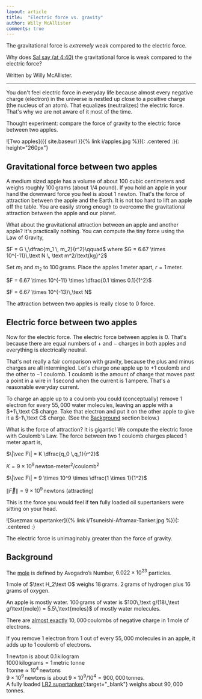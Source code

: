 ```yaml
---
layout: article
title:  "Electric force vs. gravity"
author: Willy McAllister
comments: true
---
```


The gravitational force is *extremely* weak compared to the electric force.

Why does [Sal say (at 4:40)](https://www.khanacademy.org/science/ap-physics-1/ap-electric-charge-electric-force-and-voltage/coulombs-law-and-electric-force-ap/v/coulombs-law) the gravitational force is weak compared to the electric force?

Written by Willy McAllister.

----

You don't feel electric force in everyday life because almost every negative charge (electron) in the universe is nestled up close to a positive charge (the nucleus of an atom). That equalizes (neutralizes) the electric force. That's why we are not aware of it most of the time. 

Thought experiment: compare the force of gravity to the electric force between two apples.

![Two apples]({{ site.baseurl }}{% link i/apples.jpg %}){: .centered :}{: height="260px"}

## Gravitational force between two apples

A medium sized apple has a volume of about $100$ cubic centimeters and weighs roughly $100\,\text{grams}$ (about $1/4$ pound). If you hold an apple in your hand the downward force you feel is about $1$ newton. That's the force of attraction between the apple and the Earth. It is not too hard to lift an apple off the table. You are easily strong enough to overcome the gravitational attraction between the apple and our planet. 

What about the gravitational attraction between an apple and another apple? It's practically nothing. You can compute the tiny force using the Law of Gravity, 

$F = G \,\dfrac{m_1 \, m_2}{r^2}\qquad$ where $G = 6.67 \times 10^{-11}\,\text N \, \text m^2/\text{kg}^2$

Set $m_1$ and $m_2$ to $100\,\text{grams}$. Place the apples $1\,\text{meter}$ apart, $r = 1\,\text{meter}$.

$F = 6.67 \times 10^{-11} \times \dfrac{0.1 \times 0.1}{1^2}$ 

$F = 6.67 \times 10^{-13}\,\text N$ 

The attraction between two apples is really close to $0$ force. 

## Electric force between two apples 

Now for the electric force. The electric force between apples is $0$. That's because there are equal numbers of $+$ and $-$ charges in both apples and everything is electrically neutral. 

That's not really a fair comparison with gravity, because the plus and minus charges are all intermingled. Let's charge one apple up to $+1$ coulomb and the other to $-1$ coulomb. $1$ coulomb is the amount of charge that moves past a point in a wire in $1\,\text{second}$ when the current is $1\,\text{ampere}$. That's a reasonable everyday current. 

To charge an apple up to a coulomb you could (conceptually) remove $1$ electron for every $55{,}000$ water molecules, leaving an apple with a $+1\,\text C$ charge. Take that electron and put it on the other apple to give it a $-1\,\text C$ charge. (See the [Background](#background) section below.)

What is the force of attraction? It is gigantic! We compute the electric force with Coulomb's Law. The force between two $1$ coulomb charges placed $1$ meter apart is,

$\|\vec F\| = K \dfrac{q_0 \,q_1}{r^2}$ 

$K = 9 \times 10^9\, \text{newton-meter}^2/\text{coulomb}^2$

$\|\vec F\| = 9 \times 10^9 \times \dfrac{1 \times 1}{1^2}$

$\|\vec F\| = 9 \times 10^9 \,\text{newtons}$ (attracting)

This is the force you would feel if **ten** fully loaded oil supertankers were sitting on your head.

![Suezmax supertanker]({% link i/Tsuneishi-Aframax-Tanker.jpg %}){: .centered :}

The electric force is unimaginably greater than the force of gravity.

## Background

The [mole](https://en.wikipedia.org/wiki/Mole_(unit)) is defined by Avogadro’s Number, $6.022 \times 10^{23}$ particles.  

$1\,\text{mole}$ of $\text H_2\text O$ weighs $18\,\text{grams}$. $2\,\text{grams}$ of hydrogen plus $16\,\text{grams}$ of oxygen.  

An apple is mostly water. $100\,\text{grams}$ of water is $100\,\text g/(18\,\text g/\text{mole}) = 5.5\,\text{moles}$ of mostly water molecules.   
 
There are [almost exactly](https://en.wikipedia.org/wiki/Faraday_constant) $10{,}000\,\text{coulombs}$ of negative charge in $1\,\text{mole}$ of electrons.  

If you remove $1$ electron from $1$ out of every $55{,}000$ molecules in an apple, it adds up to $1\,\text{coulomb}$ of electrons.    

$1\,\text{newton}$ is about $0.1\,\text{kilogram}$  
$1000 \,\text{kilograms} = 1\,\text{metric tonne}$  
$1\,\text{tonne} \approx 10^4\,\text{newtons}$  
$9\times 10^9\,\text{newtons}$ is about $9\times 10^9/10^4 = 900{,}000\,\text{tonnes}$.  
A fully loaded [LR2 supertanker](https://en.wikipedia.org/wiki/Tanker_(ship)#Tanker_capacity){:target="_blank"} weighs about $90{,}000\,\text{tonnes}$.
